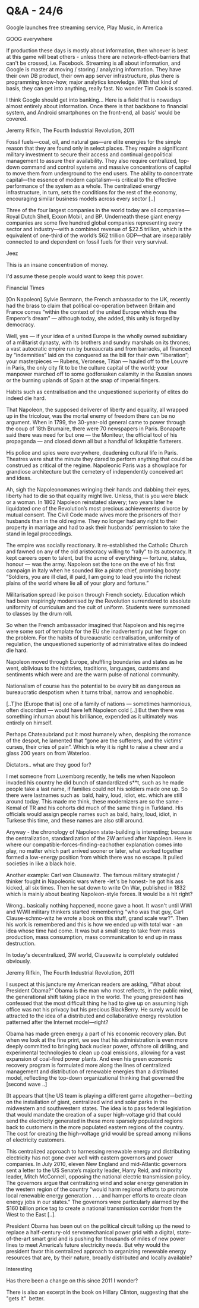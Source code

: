 # Q&A - 24/6

Google launches free streaming service, Play Music, in America

GOOG everywhere

If production these days is mostly about information, then whoever is best at this game will beat others - unless there are network-effect-barriers that can't be crossed, i.e. Facebook. Streaming is all about information, and Google is master at moving / storing / analyzing information. They have their own DB product, their own app server infrastructure, plus there is programming know-how, major analytics knowledge. With that kind of basis, they can get into anything, really fast. No wonder Tim Cook is scared.

I think Google should get into banking... Here is a field that is nowadays almost entirely about information. Once there is that backbone to financial system, and Android smartphones on the front-end, all basis' would be covered.

Jeremy Rifkin, The Fourth Industrial Revolution, 2011

Fossil fuels—coal, oil, and natural gas—are elite energies for the simple reason that they are found only in select places. They require a significant military investment to secure their access and continual geopolitical management to assure their availability. They also require centralized, top-down command and control systems and massive concentrations of capital to move them from underground to the end users. The ability to concentrate capital—the essence of modern capitalism—is critical to the effective performance of the system as a whole. The centralized energy infrastructure, in turn, sets the conditions for the rest of the economy, encouraging similar business models across every sector [..]

Three of the four largest companies in the world today are oil companies—Royal Dutch Shell, Exxon Mobil, and BP. Underneath these giant energy companies are some five hundred global companies representing every sector and industry—with a combined revenue of $22.5 trillion, which is the equivalent of one-third of the world’s $62 trillion GDP—that are inseparably connected to and dependent on fossil fuels for their very survival.

Jeez

This is an insane concentration of money.

I'd assume these people would want to keep this power. 

Financial Times

[On Napoleon] Sylvie Bermann, the French ambassador to the UK, recently had the brass to claim that political co-operation between Britain and France comes “within the context of the united Europe which was the Emperor’s dream” — although today, she added, this unity is forged by democracy.

Well, yes — if your idea of a united Europe is the wholly owned subsidiary of a militarist dynasty, with its brothers and sundry marshals on its thrones; a vast autocratic empire run by bureaucrats and from barracks, all financed by “indemnities” laid on the conquered as the bill for their own “liberation”; your masterpieces — Rubens, Veronese, Titian — hauled off to the Louvre in Paris, the only city fit to be the culture capital of the world; your manpower marched off to some godforsaken calamity in the Russian snows or the burning uplands of Spain at the snap of imperial fingers.

Habits such as centralisation and the unquestioned superiority of elites do indeed die hard.

That Napoleon, the supposed deliverer of liberty and equality, all wrapped up in the tricolour, was the mortal enemy of freedom there can be no argument. When in 1799, the 30-year-old general came to power through the coup of 18th Brumaire, there were 70 newspapers in Paris. Bonaparte said there was need for but one — the Moniteur, the official tool of his propaganda — and closed down all but a handful of lickspittle flatterers.

His police and spies were everywhere, deadening cultural life in Paris. Theatres were shut the minute they dared to perform anything that could be construed as critical of the regime. Napoleonic Paris was a showplace for grandiose architecture but the cemetery of independently conceived art and ideas.

Ah, sigh the Napoleonomanes wringing their hands and dabbing their eyes, liberty had to die so that equality might live. Unless, that is you were black or a woman. In 1802 Napoleon reinstated slavery; two years later he liquidated one of the Revolution’s most precious achievements: divorce by mutual consent. The Civil Code made wives more the prisoners of their husbands than in the old regime. They no longer had any right to their property in marriage and had to ask their husbands’ permission to take the stand in legal proceedings.

The empire was socially reactionary. It re-established the Catholic Church and fawned on any of the old aristocracy willing to “rally” to its autocracy. It kept careers open to talent, but the acme of everything — fortune, status, honour — was the army. Napoleon set the tone on the eve of his first campaign in Italy when he sounded like a pirate chief, promising booty: “Soldiers, you are ill clad, ill paid, I am going to lead you into the richest plains of the world where lie all of your glory and fortune.”

Militarisation spread like poison through French society. Education which had been inspiringly modernised by the Revolution surrendered to absolute uniformity of curriculum and the cult of uniform. Students were summoned to classes by the drum roll.

So when the French ambassador imagined that Napoleon and his regime were some sort of template for the EU she inadvertently put her finger on the problem. For the habits of bureaucratic centralisation, uniformity of regulation, the unquestioned superiority of administrative elites do indeed die hard.

Napoleon moved through Europe, shuffling boundaries and states as he went, oblivious to the histories, traditions, languages, customs and sentiments which were and are the warm pulse of national community.

Nationalism of course has the potential to be every bit as dangerous as bureaucratic despotism when it turns tribal, narrow and xenophobic.

[..T]he [Europe that is] one of a family of nations — sometimes harmonious, often discordant — would have left Napoleon cold [..] But then there was something inhuman about his brilliance, expended as it ultimately was entirely on himself.

Perhaps Chateaubriand put it most humanely when, despising the romance of the despot, he lamented that “gone are the sufferers, and the victims’ curses, their cries of pain”. Which is why it is right to raise a cheer and a glass 200 years on from Waterloo.

Dictators.. what are they good for?

I met someone from Luxemborg recently, he tells me when Napoleon invaded his country he did bunch of standardized s**t, such as he made people take a last name, if families could not his soldiers made one up. So there were lastnames such as  bald, hairy, loud, idiot, etc. which are still around today. This made me think, these modernizers are so the same - Kemal of TR and his cohorts did much of the same thing in Turkland. His officials would assign people names such as bald, hairy, loud, idiot, in Turkese this time, and these names are also still around.

Anyway - the chronology of Napoleon state-building is interesting; because the centralization, standardization of the 2W arrived after Napoleon. Here is where our compatible-forces-finding-eachother explanation comes into play, no matter which part arrived sooner or later, what worked together formed a low-energy position from which there was no escape. It pulled societies in like a black hole.

Another example: Carl von Clausewitz. The famous military strategist / thinker fought in Napoleonic wars where -let's be honest- he got his ass kicked, all six times. Then he sat down to write On War, published in 1832 which is mainly about beating Napoleon-style forces. It would be a hit right?

Wrong.. basically nothing happened, noone gave a hoot. It wasn't until WWI and WWII military thinkers started remembering "who was that guy, Carl Clause-schmo-witz he wrote a book on this stuff, grand scale war?". Then his work is remembered and this is how we ended up with total war - an idea whose time had come. It was but a small step to take from mass production, mass consumption, mass communication to end up in mass destruction.

In today's decentralized, 3W world, Clausewitz is completely outdated obviously. 

Jeremy Rifkin, The Fourth Industrial Revolution, 2011

I suspect at this juncture my American readers are asking, “What about President Obama?” Obama is the man who most reflects, in the public mind, the generational shift taking place in the world. The young president has confessed that the most difficult thing he had to give up on assuming high office was not his privacy but his precious BlackBerry. He surely would be attracted to the idea of a distributed and collaborative energy revolution patterned after the Internet model—right?

Obama has made green energy a part of his economic recovery plan. But when we look at the fine print, we see that his administration is even more deeply committed to bringing back nuclear power, offshore oil drilling, and experimental technologies to clean up coal emissions, allowing for a vast expansion of coal-fired power plants. And even his green economic recovery program is formulated more along the lines of centralized management and distribution of renewable energies than a distributed model, reflecting the top-down organizational thinking that governed the [second wave ..]

[It appears that t]he US team is playing a different game altogether—betting on the installation of giant, centralized wind and solar parks in the midwestern and southwestern states. The idea is to pass federal legislation that would mandate the creation of a super high-voltage grid that could send the electricity generated in these more sparsely populated regions back to customers in the more populated eastern regions of the country. The cost for creating the high-voltage grid would be spread among millions of electricity customers.

This centralized approach to harnessing renewable energy and distributing electricity has not gone over well with eastern governors and power companies. In July 2010, eleven New England and mid-Atlantic governors sent a letter to the US Senate’s majority leader, Harry Reid, and minority leader, Mitch McConnell, opposing the national electric transmission policy. The governors argue that centralizing wind and solar energy generation in the western region of the country “would harm regional efforts to promote local renewable energy generation . . . and hamper efforts to create clean energy jobs in our states.” The governors were particularly alarmed by the $160 billion price tag to create a national transmission corridor from the West to the East [..].

President Obama has been out on the political circuit talking up the need to replace a half-century-old servomechanical power grid with a digital, state-of-the-art smart grid and is pushing for thousands of miles of new power lines to meet America’s future electricity needs. But why would the president favor this centralized approach to organizing renewable energy resources that are, by their nature, broadly distributed and locally available?

Interesting

Has there been a change on this since 2011 I wonder? 

There is also an excerpt in the book on Hillary Clinton, suggesting that she "gets it"  better.













